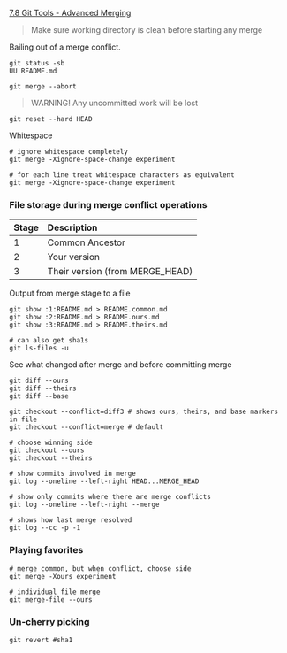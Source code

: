 [7.8 Git Tools - Advanced Merging](https://git-scm.com/book/en/v2/Git-Tools-Advanced-Merging)

> Make sure working directory is clean before starting any merge

Bailing out of a merge conflict.

    git status -sb
    UU README.md

    git merge --abort

> WARNING! Any uncommitted work will be lost

    git reset --hard HEAD

Whitespace

    # ignore whitespace completely
    git merge -Xignore-space-change experiment

    # for each line treat whitespace characters as equivalent
    git merge -Xignore-space-change experiment

### File storage during merge conflict operations

|Stage|Description|
|:------|:----------|
| 1| Common Ancestor
| 2| Your version
| 3| Their version (from MERGE_HEAD)

Output from merge stage to a file

    git show :1:README.md > README.common.md
    git show :2:README.md > README.ours.md
    git show :3:README.md > README.theirs.md

    # can also get sha1s
    git ls-files -u

See what changed after merge and before committing merge
    
    git diff --ours
    git diff --theirs
    git diff --base

    git checkout --conflict=diff3 # shows ours, theirs, and base markers in file
    git checkout --conflict=merge # default

    # choose winning side
    git checkout --ours
    git checkout --theirs

    # show commits involved in merge
    git log --oneline --left-right HEAD...MERGE_HEAD

    # show only commits where there are merge conflicts
    git log --oneline --left-right --merge

    # shows how last merge resolved
    git log --cc -p -1

### Playing favorites

    # merge common, but when conflict, choose side
    git merge -Xours experiment
    
    # individual file merge
    git merge-file --ours

### Un-cherry picking

    git revert #sha1